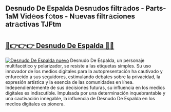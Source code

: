 ## Desnudo De Espalda D𝚎sn𝚞dos filtr𝚊dos - Parts-1aM Vid𝚎os f𝚘tos - N𝚞evas filtr𝚊ciones atr𝚊ctivas TJFtm

# <h2><a href="http://mb67izf.tromn.icu/?c=Desnudo+De+Espalda">🔗👉👉👉 Desnudo De Espalda 🔗🔗</a></h2>

[![Desnudo De Espalda nuevo](https://i.imgur.com/pEAQMta.gif)](http://mb67izf.tromn.icu/?c=Desnudo+De+Espalda)
Desnudo De Espalda, un personaje multifacético y polarizador, se resiste a las etiquetas simples. Su uso innovador de los medios digitales para la autopresentación ha cautivado y enfurecido a sus seguidores, estimulando debates sobre la privacidad, la expresión artística y la esencia de las comunidades en línea. Independientemente de sus decisiones futuras, su influencia en los medios digitales es indiscutible. Impulsada por una determinación inquebrantable y una cautivación innegable, la influencia de Desnudo De Espalda en los medios digitales es pionera.
